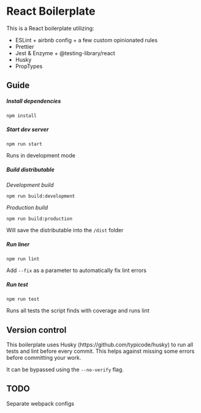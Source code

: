 <h1>React Boilerplate</h1>
This is a React boilerplate utilizing:

* ESLint + airbnb config + a few custom opinionated rules
* Prettier
* Jest & Enzyme + @testing-library/react
* Husky
* PropTypes

<h2>Guide</h2>
<h5>Install dependencies</h5>

    npm install

<h5>Start dev server</h5>

    npm run start

Runs in development mode
<h5>Build distributable</h5>

*Development build*

    npm run build:development
    
*Production build*

    npm run build:production 
    
Will save the distributable into the `/dist` folder

<h5>Run liner</h5>

    npm run lint
    
Add `--fix` as a parameter to automatically fix lint errors
    
<h5>Run test</h5>

    npm run test
    
Runs all tests the script finds with coverage and runs lint

<h2>Version control</h2>
This boilerplate uses Husky (https://github.com/typicode/husky) to run all tests and lint before every commit. This helps against missing some errors before committing your work.

It can be bypassed using the `--no-verify` flag.

<h2>TODO</h2>
Separate webpack configs
